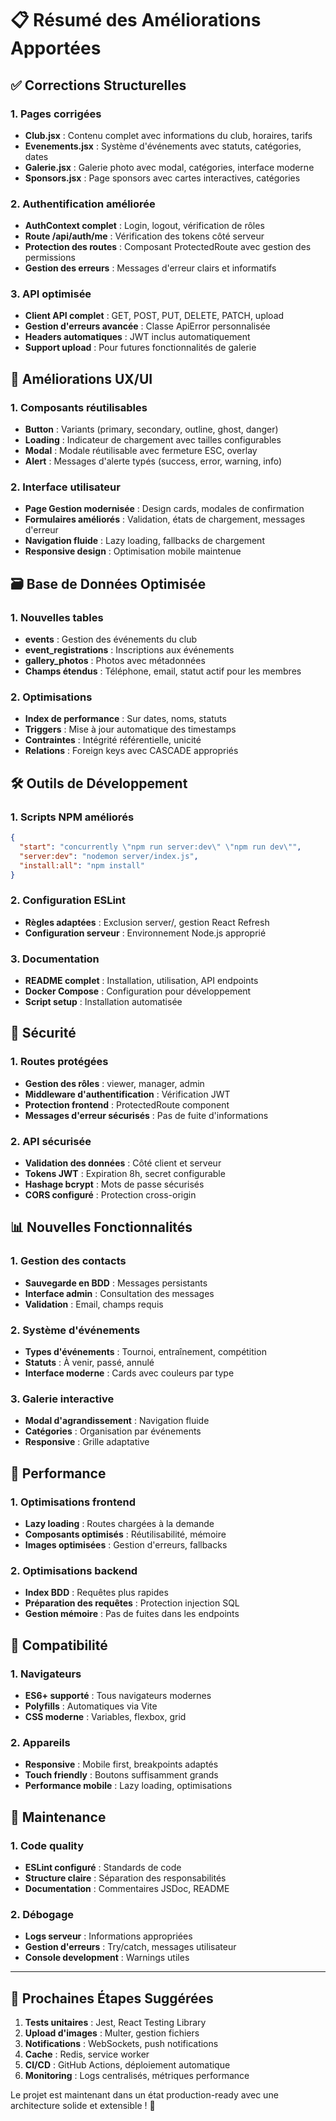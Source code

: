 # 📋 Résumé des Améliorations Apportées

## ✅ Corrections Structurelles

### 1. Pages corrigées
- **Club.jsx** : Contenu complet avec informations du club, horaires, tarifs
- **Evenements.jsx** : Système d'événements avec statuts, catégories, dates
- **Galerie.jsx** : Galerie photo avec modal, catégories, interface moderne
- **Sponsors.jsx** : Page sponsors avec cartes interactives, catégories

### 2. Authentification améliorée
- **AuthContext complet** : Login, logout, vérification de rôles
- **Route /api/auth/me** : Vérification des tokens côté serveur
- **Protection des routes** : Composant ProtectedRoute avec gestion des permissions
- **Gestion des erreurs** : Messages d'erreur clairs et informatifs

### 3. API optimisée
- **Client API complet** : GET, POST, PUT, DELETE, PATCH, upload
- **Gestion d'erreurs avancée** : Classe ApiError personnalisée
- **Headers automatiques** : JWT inclus automatiquement
- **Support upload** : Pour futures fonctionnalités de galerie

## 🎨 Améliorations UX/UI

### 1. Composants réutilisables
- **Button** : Variants (primary, secondary, outline, ghost, danger)
- **Loading** : Indicateur de chargement avec tailles configurables
- **Modal** : Modale réutilisable avec fermeture ESC, overlay
- **Alert** : Messages d'alerte typés (success, error, warning, info)

### 2. Interface utilisateur
- **Page Gestion modernisée** : Design cards, modales de confirmation
- **Formulaires améliorés** : Validation, états de chargement, messages d'erreur
- **Navigation fluide** : Lazy loading, fallbacks de chargement
- **Responsive design** : Optimisation mobile maintenue

## 🗃 Base de Données Optimisée

### 1. Nouvelles tables
- **events** : Gestion des événements du club
- **event_registrations** : Inscriptions aux événements
- **gallery_photos** : Photos avec métadonnées
- **Champs étendus** : Téléphone, email, statut actif pour les membres

### 2. Optimisations
- **Index de performance** : Sur dates, noms, statuts
- **Triggers** : Mise à jour automatique des timestamps
- **Contraintes** : Intégrité référentielle, unicité
- **Relations** : Foreign keys avec CASCADE appropriés

## 🛠 Outils de Développement

### 1. Scripts NPM améliorés
```json
{
  "start": "concurrently \"npm run server:dev\" \"npm run dev\"",
  "server:dev": "nodemon server/index.js",
  "install:all": "npm install"
}
```

### 2. Configuration ESLint
- **Règles adaptées** : Exclusion server/, gestion React Refresh
- **Configuration serveur** : Environnement Node.js approprié

### 3. Documentation
- **README complet** : Installation, utilisation, API endpoints
- **Docker Compose** : Configuration pour développement
- **Script setup** : Installation automatisée

## 🔐 Sécurité

### 1. Routes protégées
- **Gestion des rôles** : viewer, manager, admin
- **Middleware d'authentification** : Vérification JWT
- **Protection frontend** : ProtectedRoute component
- **Messages d'erreur sécurisés** : Pas de fuite d'informations

### 2. API sécurisée
- **Validation des données** : Côté client et serveur
- **Tokens JWT** : Expiration 8h, secret configurable
- **Hashage bcrypt** : Mots de passe sécurisés
- **CORS configuré** : Protection cross-origin

## 📊 Nouvelles Fonctionnalités

### 1. Gestion des contacts
- **Sauvegarde en BDD** : Messages persistants
- **Interface admin** : Consultation des messages
- **Validation** : Email, champs requis

### 2. Système d'événements
- **Types d'événements** : Tournoi, entraînement, compétition
- **Statuts** : À venir, passé, annulé
- **Interface moderne** : Cards avec couleurs par type

### 3. Galerie interactive
- **Modal d'agrandissement** : Navigation fluide
- **Catégories** : Organisation par événements
- **Responsive** : Grille adaptative

## 🚀 Performance

### 1. Optimisations frontend
- **Lazy loading** : Routes chargées à la demande
- **Composants optimisés** : Réutilisabilité, mémoire
- **Images optimisées** : Gestion d'erreurs, fallbacks

### 2. Optimisations backend
- **Index BDD** : Requêtes plus rapides
- **Préparation des requêtes** : Protection injection SQL
- **Gestion mémoire** : Pas de fuites dans les endpoints

## 📱 Compatibilité

### 1. Navigateurs
- **ES6+ supporté** : Tous navigateurs modernes
- **Polyfills** : Automatiques via Vite
- **CSS moderne** : Variables, flexbox, grid

### 2. Appareils
- **Responsive** : Mobile first, breakpoints adaptés
- **Touch friendly** : Boutons suffisamment grands
- **Performance mobile** : Lazy loading, optimisations

## 🔧 Maintenance

### 1. Code quality
- **ESLint configuré** : Standards de code
- **Structure claire** : Séparation des responsabilités
- **Documentation** : Commentaires JSDoc, README

### 2. Débogage
- **Logs serveur** : Informations appropriées
- **Gestion d'erreurs** : Try/catch, messages utilisateur
- **Console development** : Warnings utiles

---

## 🎯 Prochaines Étapes Suggérées

1. **Tests unitaires** : Jest, React Testing Library
2. **Upload d'images** : Multer, gestion fichiers
3. **Notifications** : WebSockets, push notifications  
4. **Cache** : Redis, service worker
5. **CI/CD** : GitHub Actions, déploiement automatique
6. **Monitoring** : Logs centralisés, métriques performance

Le projet est maintenant dans un état production-ready avec une architecture solide et extensible ! 🚀